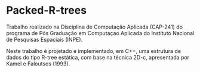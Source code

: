 # Packed-R-trees

Trabalho realizado na Disciplina de Computação Aplicada (CAP-241) do programa de Pós Graduação em Computaçao Aplicada do Instituto Nacional de Pesquisas Espaciais (INPE).

Neste trabalho é projetado e implementado, em C++,  uma estrutura de dados do tipo R-tree estática, com base na técnica 2D-c, apresentada por Kamel e Faloutsos (1993).
